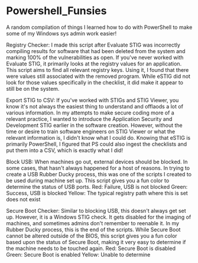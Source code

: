 # Powershell_Funsies
A random compilation of things I learned how to do with PowerShell to make some of my Windows sys admin work easier!

Registry Checker:
  I made this script after Evaluate STIG was incorrectly compiling results for software that had been deleted from the system and marking 100% of the vulnerabilities as open. If you've never worked with Evaluate STIG, it primarily looks at the registry values for an application. This script aims to find all relevant registry keys. 
  Using it, I found that there were values still associated with the removed program. While eSTIG did not look for those values specifically in the checklist, it did make it appear to still be on the system. 

Export STIG to CSV:
  If you've worked with STIGs and STIG Viewer, you know it's not always the easiest thing to understand and offlaods a lot of various information. In my attempts to make secure coding more of a relevant practice, I wanted to introduce the Application Security and Development STIG earlier in the software creation. However, without the time or desire to train software engineers on STIG Viewer or what the relevant information is, I didn't know what I could do. 
  Knowing that eSTIG is primarily PowerShell, I figured that PS could also ingest the checklists and put them into a CSV, which is exactly what I did!

Block USB:
  When machines go out, external devices should be blocked. In some cases, that hasn't always happened for a host of reasons. In trying to create a USB Rubber Ducky process, this was one of the scripts I created to be used during machine set up. This script gives you a fun color to determine the status of USB ports.
  Red: Failure, USB is not blocked
  Green: Success, USB is blocked
  Yellow: The typical registry path where this is set does not exist

Secure Boot Checker:
  Similar to blocking USB, this doesn't always get set up. However, it is a Windows STIG check. It gets disabled for the imaging of machines, and sometimes admins don't remember to reenable it. In my Rubber Ducky process, this is the end of the scripts. While Secure Boot cannot be altered outside of the BIOS, this script gives you a fun color based upon the status of Secure Boot, making it very easy to determine if the machine needs to be touched again.
  Red: Secure Boot is disabled
  Green: Secure Boot is enabled
  Yellow: Unable to determine
